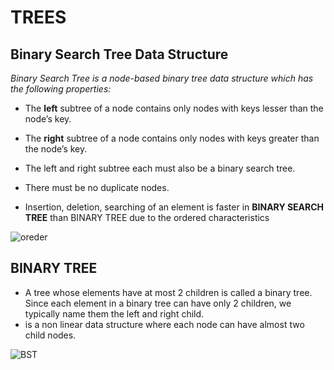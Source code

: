 # TREES

## Binary Search Tree Data Structure

_Binary Search Tree is a node-based binary tree data structure which has the following properties:_

- The **left** subtree of a node contains only nodes with keys lesser than the node’s key.

- The **right** subtree of a node contains only nodes with keys greater than the node’s key.

- The left and right subtree each must also be a binary search tree.

- There must be no duplicate nodes.

- Insertion, deletion, searching of an element is faster in **BINARY SEARCH TREE** than BINARY TREE due to the ordered characteristics

![oreder](https://computersciencewiki.org/images/7/7c/Binary_tree_traversal.png)
## BINARY TREE
- A tree whose elements have at most 2 children is called a binary tree. Since each element in a binary tree can have only 2 children, we typically name them the left and right child.
- is a non linear data structure where each node can have almost two child nodes.

![BST](https://edge.uacdn.net/5ZX1KOUCVI64R5AE0IC0/images/2.png?w=768&fm=webp&q=25)